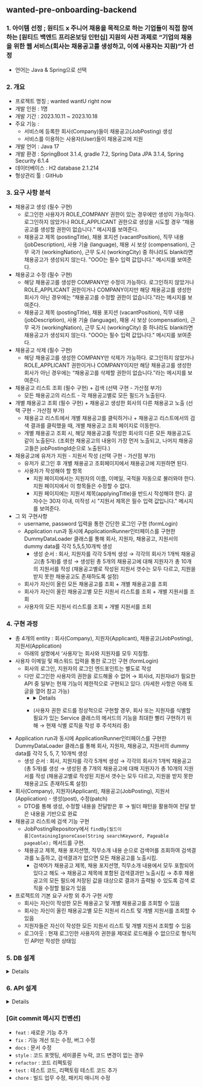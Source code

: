## wanted-pre-onboarding-backend

### 1. 아이템 선정 ; 원티드 x 주니어 채용을 목적으로 하는 기업들이 직접 참여하는 [원티드 백엔드 프리온보딩 인턴십] 지원의 사전 과제로 “기업의 채용을 위한 웹 서비스(회사는 채용공고를 생성하고, 이에 사용자는 지원)”가 선정
- 언어는 Java & Spring으로 선택

### 2. 개요

- 프로젝트 명칭 ; wanted wantU right now
- 개발 인원 : 1명
- 개발 기간 : 2023.10.11 ~ 2023.10.18
- 주요 기능 :
    - 서비스에 등록한 회사(Company)들이 채용공고(JobPosting) 생성
    - 서비스를 이용하는 사용자(User)들이 채용공고에 지원
- 개발 언어 : Java 17
- 개발 환경 : SpringBoot 3.1.4, gradle 7.2, Spring Data JPA 3.1.4, Spring Security 6.1.4
- 데이터베이스 : H2 database 2.1.214
- 형상관리 툴 : GitHub

### 3. 요구 사항 분석

- 채용공고 생성 (필수 구현)
    - 로그인한 사용자가 ROLE_COMPANY 권한이 있는 경우에만 생성이 가능하다. 로그인하지 않았거나 ROLE_APPLICANT 권한으로 생성을 시도할 경우 “채용공고를 생성할 권한이 없습니다.” 메시지를 보여준다.
    - 채용공고 제목 (postingTitle), 채용 포지션 (vacantPosition), 직무 내용 (jobDescription), 사용 기술 (language), 채용 시 보상 (compensation), 근무 국가 (workingNation), 근무 도시 (workingCity) 중 하나라도 blank라면 채용공고가 생성되지 않는다. "OOO는 필수 입력 값입니다." 메시지를 보여준다.
- 채용공고 수정 (필수 구현)
    - 해당 채용공고를 생성한 COMPANY만 수정이 가능하다. 로그인하지 않았거나 ROLE_APPLICANT 권한이거나 COMPANY이지만 해당 채용공고를 생성한 회사가 아닌 경우에는 “채용공고를 수정할 권한이 없습니다.”라는 메시지를 보여준다.
    - 채용공고 제목 (postingTitle), 채용 포지션 (vacantPosition), 직무 내용 (jobDescription), 사용 기술 (language), 채용 시 보상 (compensation), 근무 국가 (workingNation), 근무 도시 (workingCity) 중 하나라도 blank라면 채용공고가 생성되지 않는다. "OOO는 필수 입력 값입니다." 메시지를 보여준다.
- 채용공고 삭제 (필수 구현)
    - 해당 채용공고를 생성한 COMPANY만 삭제가 가능하다. 로그인하지 않았거나 ROLE_APPLICANT 권한이거나 COMPANY이지만 해당 채용공고를 생성한 회사가 아닌 경우에는 “채용공고를 삭제할 권한이 없습니다.”라는 메시지를 보여준다.
- 채용공고 리스트 조회 (필수 구현) + 검색 (선택 구현 - 가산점 부가)
    - 모든 채용공고의 리스트 - 각 채용공고별로 모든 필드가 노출된다.
- 개별 채용공고 조회 (필수 구현) + 채용공고 생성한 회사의 다른 채용공고 노출 (선택 구현 - 가산점 부가)
    - 채용공고 리스트에서 개별 채용공고를 클릭하거나 + 채용공고 리스트에서의 검색 결과를 클릭했을 때, 개별 채용공고 조회 페이지로 이동한다.
    - 개별 채용공고 조회 시, 해당 채용공고를 작성한 회사의 다른 모든 채용공고도 같이 노출된다. (조회한 채용공고의 내용이 가장 먼저 노출되고, 나머지 채용공고들은 jobPostingId순으로 노출된다.)
- 채용공고에 유저가 지원 - 지원서 작성 (선택 구현 - 가산점 부가)
    - 유저가 로그인 후 개별 채용공고 조회페이지에서 채용공고에 지원하면 된다.
    - 사용자가 작성해야 할 항목
        - 지원 페이지에서는 지원자의 이름, 이메일, 국적을 자동으로 불러와야 한다. 지원 페이지에서 이 항목들은 수정할 수 없다.
        - 지원 페이지에는 지원서 제목(applyingTitle)을 반드시 작성해야 한다. 글자수는 30자 이내, 미작성 시 "지원서 제목은 필수 입력 값입니다." 메시지를 보여준다.
- 그 외 구현사항
    - username, password 입력을 통한 간단한 로그인 구현 (formLogin)
    - Application run과 동시에 ApplicationRunner인터페이스를 구현한 DummyDataLoader 클래스를 통해 회사, 지원자, 채용공고, 지원서의 dummy data를 각각 5,5,5,10개씩 생성
        - 생성 순서 : 회사, 지원자를 각각 5개씩 생성 → 각각의 회사가 1개씩 채용공고(총 5개)를 생성 → 생성된 총 5개의 채용공고에 대해 지원자가 총 10개의 지원서를 작성 (채용공고별로 작성된 지원서 갯수는 모두 다르고, 지원을 받지 못한 채용공고도 존재하도록 설정)
    - 회사가 자신이 올린 모든 채용공고를 조회 + 개별 채용공고를 조회
    - 회사가 자신이 올린 채용공고별 모든 지원서 리스트를 조회 + 개별 지원서를 조회
    - 사용자의 모든 지원서 리스트를 조회 + 개별 지원서를 조회

### 4. 구현 과정

- 총 4개의 entity : 회사(Company), 지원자(Applicant), 채용공고(JobPosting), 지원서(Application)
    - 아래의 설명에서 ‘사용자’는 회사와 지원자를 모두 지칭함.
- 사용자 이메일 및 패스워드 입력을 통한 로그인 구현 (formLogin)
    - 회사의 로그인, 지원자의 로그인 엔드포인트는 별도로 작성
    - 다만 로그인한 사용자의 권한을 로드해올 수 없어 → 회사id, 지원자id가 필요한 API 중 일부는 현재 기능이 제한적으로 구현되고 있다. (자세한 사항은 아래 토글을 열어 참고 가능)
        - <details>

            (아래 기능 중 ‘에러가 발생’했다고 명시되지 않은 기능은 현재 코드로는 제한적으로 또는 문제 없이 기능이 수행되고 있음)

            - 채용공고 생성 ; jobPostingCreateDto에서 companyId를 가져오지 못해 → 생성된 채용공고에 company 정보를 등록하지 못함
            - 채용공고 수정 ; jobPostingPatchDto에서 companyId를 가져오지 못해 → 채용공고를 수정하려는 회사가 실제 채용공고를 생성된 회사인지 알 수 없음
                - 따라서 이미 생성된 채용공고를 수정한다고 해도 → 새로운 채용공고가 생성된다
            - 채용공고 삭제 ; Authentication을 통해 companyId를 가져오지 못해 → 채용공고를 삭제하려는 회사가 실제 채용공고를 생성된 회사인지 알 수 없음
            - (모든 채용공고 조회는 이상이 없음)
            - (개별 채용공고 조회는 이상이 없음)
            - 지원서 생성 ; applicationCreateDto에서 ApplicantId를 가져오지 못해 → 생성된 지원서에 applicant 정보를 등록하지 못함
                - 시도하면 404 에러 발생 (o.s.web.servlet.PageNotFound : No mapping for POST /job-posting/1/application/create)
            - 지원서 수정 ; applicationCreateDto에서 ApplicantId를 가져오지 못해 → 지원서를 수정하려는 지원자가 실제 지원서를 작성한 회사인지 알 수 없음
                - 시도하면 404 에러 발생 (o.s.web.servlet.PageNotFound : No mapping for PATCH /job-posting/1/application/1/update)
            - 지원서 삭제 ; Authentication을 통해 ApplicantId를 가져오지 못해 → 지원서를 삭제하려는 지원자가 실제 지원서를 작성한 지원자인지 알 수 없음
                - 시도하면 404 에러 발생 (o.s.web.servlet.PageNotFound : No mapping for DELETE /job-posting/1/application/4/delete)
            - (회사 생성은 이상이 없음)
            - 회사 수정 ; Authentication을 통해 companyId를 가져오지 못해 → 회사 정보를 수정하려는 사용자가 회사정보를 실제 생성한 그 회사인지 알 수 없음
                - 따라서 이미 생성된 회사를 수정한다고 해도 → 새로운 회사가 생성된다
            - 회사 삭제 ; Authentication을 통해 companyId를 가져오지 못해 → 회사 정보를 삭제하려는 사용자가 회사정보를 실제 생성한 그 회사인지 알 수 없음
            - 개별 회사의 정보 확인 ; Authentication을 통해 companyId를 가져오지 못해 → 회사 정보를 확인하려는 사용자가 회사정보를 실제 생성한 그 회사인지 알 수 없음
            - 특정 회사의 모든 채용공고 조회 ; Authentication을 통해 companyId를 가져오지 못해 → 회사의 모든 채용공고를 확인하려는 사용자가 채용공고를 실제 생성한 그 회사인지 알 수 없음
            - 회사의 개별 채용공고 조회 ; Authentication을 통해 companyId를 가져오지 못해 → 회사의 특정 채용공고를 확인하려는 사용자가 채용공고를 실제 생성한 그 회사인지 알 수 없음
                - 404 에러 발생 (o.s.web.servlet.PageNotFound : No mapping for GET /company/1/job-posting/1)
            - 특정 채용공고에 대한 모든 지원서 조회 ; Authentication을 통해 companyId를 가져오지 못해 → 회사의 특정 채용공고에 대한 모든 지원서를 확인하려는 사용자가 채용공고를 실제 생성한 그 회사인지 알 수 없음
            - 특정 채용공고에 대한 개별 지원서 조회 ; Authentication을 통해 companyId를 가져오지 못해
                - 해당 채용공고를 작성하지 않은 회사의 id가 입력되어도 → 채용공고 정보가 조회됨 (어떤 회사라도 다른 회사의 채용공고 정보를 조회할 수 있음)
            - (지원자 생성 은 이상이 없음)
            - 지원자 수정 ;  Authentication을 통해 ApplicantId를 가져오지 못해 → 지원자 정보를 수정하려는 사용자가 해당 지원자인지 알 수 없음
            - 지원자 삭제 ; Authentication을 통해 ApplicantId를 가져오지 못해 → 지원자 정보를 삭제하려는 사용자가 해당 지원자인지 알 수 없음
            - 개별 지원자 조회 ; Authentication을 통해 ApplicantId를 가져오지 못해 → 지원자 정보를 삭제하려는 사용자가 해당 지원자인지 알 수 없음
            - 지원자의 지원서 전체 조회 ; Authentication을 통해 ApplicantId를 가져오지 못해 → 지원서를 조회하려는 사용자가 해당 지원자인지 알 수 없음
            - 지원자의 지원서 개별 조회 ; Authentication을 통해 ApplicantId를 가져오지 못해
                - 해당 지원서를 작성하지 않은 지원자의 id가 입력되어도 → 지원서 정보가 조회됨 (지원자 누구라도 다른 지원자의 지원서 정보를 조회할 수 있음)
 
            </details>
        - (사용자 권한 로드를 정상적으로 구현할 경우, 회사 또는 지원자를 식별할 필요가 있는 Service 클래스의 메서드의 기능을 최대한 빨리 구현하기 위해 → 현재 식별 로직을 작성 후 주석처리 중)       
- Application run과 동시에 ApplicationRunner인터페이스를 구현한 DummyDataLoader 클래스를 통해 회사, 지원자, 채용공고, 지원서의 dummy data를 각각 5, 5, 7, 10개씩 생성
    - 생성 순서 : 회사, 지원자를 각각 5개씩 생성 → 각각의 회사가 1개씩 채용공고(총 5개)를 생성 → 생성된 총 7개의 채용공고에 대해 지원자가 총 10개의 지원서를 작성 (채용공고별로 작성된 지원서 갯수는 모두 다르고, 지원을 받지 못한 채용공고도 존재하도록 설정)
- 회사(Company), 지원자(Applicant), 채용공고(JobPosting), 지원서(Application) - 생성(post), 수정(patch)
    - DTO를 통해 생성, 수정할 내용을 전달받은 후 → 빌더 패턴을 활용하여 전달 받은 내용을 기반으로 완료
- 채용공고 리스트에 검색 기능 구현
    - JobPostingRepository에서 `findBy[필드이름]ContainingIgnoreCase(String searchKeyword, Pageable pageable);`  메서드를 구현.
    - 채용공고 제목, 채용 포지션명, 직무소개 내용 순으로 검색어를 조회하여 검색결과를 노출하고, 검색결과가 없으면 모든 채용공고를 노출시킴.
        - 검색어가 채용공고 제목, 채용 포지션명, 직무소개 내용에서 모두 포함되어 있다고 해도 → 채용공고 제목에 포함된 검색결과만 노출시킴 → 추후 채용공고의 모든 필드에 저장된 값을 대상으로 결과가 출력될 수 있도록 검색 로직을 수정할 필요가 있음
- 프로젝트의 기본 요구 사항 외 추가 구현 사항
    - 회사는 자신이 작성한 모든 채용공고 및 개별 채용공고를 조회할 수 있음
    - 회사는 자신이 올린 채용공고별 모든 지원서 리스트 및 개별 지원서를 조회할 수 있음
    - 지원자들은 자신이 작성한 모든 지원서 리스트 및 개별 지원서 조회할 수 있음
    - 로그아웃 : 현재 로그인한 사용자의 권한을 제대로 로드해올 수 없으므로 형식적인 API만 작성한 상태임

### 5. DB 설계
<details>
    
![image](https://github.com/upqnu/wanted-pre-onboarding-backend/assets/101033614/783a4501-2457-4a1c-9745-8e0823e83750)
</details>

### 6. API 설계
<details>
    
![image](https://github.com/upqnu/wanted-pre-onboarding-backend/assets/101033614/f1153cc0-737f-4cf2-af12-0f531afff151)

![image](https://github.com/upqnu/wanted-pre-onboarding-backend/assets/101033614/86885231-32db-428b-abbf-3587915f1249)

![image](https://github.com/upqnu/wanted-pre-onboarding-backend/assets/101033614/fa594ccc-f826-4d24-97d7-0c07affeb644)

![image](https://github.com/upqnu/wanted-pre-onboarding-backend/assets/101033614/86d25fc0-1b85-42fe-8ffe-656313cfdd84)

![image](https://github.com/upqnu/wanted-pre-onboarding-backend/assets/101033614/209899ce-4303-4867-8489-d109de30079e)
</details>

### [Git commit 메시지 컨벤션]
- `feat` : 새로운 기능 추가
- `fix` : 기능 개선 또는 수정, 버그 수정
- `docs` : 문서 수정
- `style` : 코드 포맷팅, 세미콜론 누락, 코드 변경이 없는 경우
- `refactor` : 코드 리펙토링
- `test` : 테스트 코드, 리펙토링 테스트 코드 추가
- `chore` : 빌드 업무 수정, 패키지 매니저 수정
